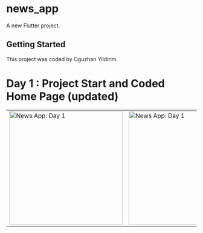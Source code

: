# news_app

A new Flutter project.

## Getting Started

This project was coded by Oguzhan Yildirim.

<h1> Day 1 : Project Start and Coded Home Page (updated) </h1>


<table style="width:100%">
  <tr>
    <td><img src="https://i.hizliresim.com/awol3b8.png" alt="News App: Day 1" width = "300"></td>
    <td><img src="https://i.hizliresim.com/atvpo6l.png" alt="News App: Day 1" width = "300"></td>
    <td><img src="https://i.hizliresim.com/no4cq9x.png" alt="News App: Day 1" width = "300"></td>
  </tr>
</table>
